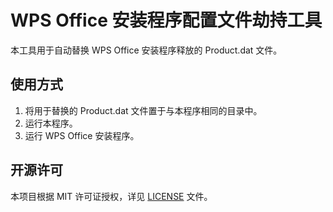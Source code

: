 ﻿# WPS Office 安装程序配置文件劫持工具

本工具用于自动替换 WPS Office 安装程序释放的 Product.dat 文件。

## 使用方式

1. 将用于替换的 Product.dat 文件置于与本程序相同的目录中。
2. 运行本程序。
3. 运行 WPS Office 安装程序。

## 开源许可

本项目根据 MIT 许可证授权，详见 [LICENSE](LICENSE.md) 文件。
